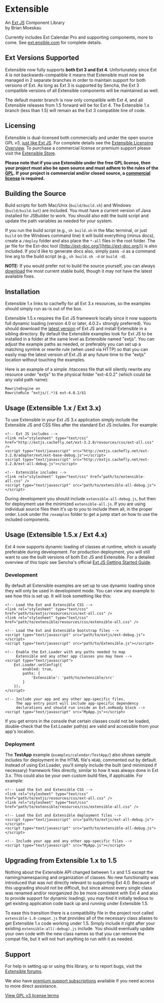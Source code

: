 # Extensible

An [Ext JS](http://www.sencha.com/products/extjs) Component Library  
by Brian Moeskau

Currently includes Ext Calendar Pro and supporting components, more to come. See [ext.ensible.com](http://ext.ensible.com/) for complete details.

## Ext Versions Supported
Extensible now fully supports **both Ext 3 and Ext 4**. Unfortunately since Ext 4 is not backwards-compatible it means that Extensible must now be managed in 2 separate branches in order to maintain support for both versions of Ext. As long as Ext 3 is supported by Sencha, the Ext 3 compatible versions of all Extensible components will be maintained as well.

The default master branch is now only compatible with Ext 4, and all Extensible releases from 1.5 forward will be for Ext 4. The Extensible 1.x branch (less than 1.5) will remain as the Ext 3 compatible line of code.

## Licensing
Extensible is dual-licensed both commercially and under the open source GPL v3, [just like Ext JS](http://www.sencha.com/company/dual.php). For complete details see the [Extensible Licensing Overview](http://ext.ensible.com/products/licensing/). To purchase a commercial license or premium support please visit the [Extensible Store](http://ext.ensible.com/store/).

**Please note that if you use Extensible under the free GPL license, then your project must also be open source and must adhere to the rules of the [GPL](http://ext.ensible.com/products/gpl-v3.txt). If your project is commercial and/or closed source, a [commercial license](http://ext.ensible.com/store/) is required.**

## Building the Source
Build scripts for both Mac/Unix (`build/build.sh`) and Windows (`build/build.bat`) are included.  You must have a current version of Java installed for JSBuilder to work.  You should also edit the build script and update the path variables as needed for your system.

If you run the build script (e.g., `sh build.sh` in the Mac terminal, or just `build` on the Windows command line) it will build everything (minus docs), create a `/deploy` folder and also place the `*-all` files in the root folder.  The jar file for the Ext-doc tool ([http://ext-doc.org/](http://ext-doc.org/)) is also included.  If you'd like to generate docs also, simply pass `-d` as a command line arg to the build script (e.g., `sh build.sh -d` or `build -d`).

**NOTE:** If you would prefer not to build the source yourself, you can always [download](http://github.com/bmoeskau/Extensible/downloads) the most current stable build, though it may not have the latest available fixes.

## Installation
Extensible 1.x links to cachefly for all Ext 3.x resources, so the examples should simply run as-is out of the box.

Extensible 1.5.x requires the Ext JS framework locally since it now supports full dynamic loading (version 4.0 or later, 4.0.2+ strongly preferred). You should download the [latest version](http://www.sencha.com/products/js/download.php) of Ext JS and install Extensible in a sibling directory. By default the Extensible examples look for Ext JS to be installed in a folder at the same level as Extensible named "extjs". You can adjust the example paths as needed, or preferably you can set up a matching symlink or rewrite rule (when used via HTTP) so that you can easily map the latest version of Ext JS at any future time to the "extjs" location without touching the examples.

Here is an example of a simple .htaccess file that will silently rewrite any resource under "extjs" to the physical folder "ext-4.0.2" (which could be any valid path name):

	RewriteEngine on
	RewriteRule ^extjs/(.*)$ ext-4.0.2/$1

## Usage (Extensible 1.x / Ext 3.x)

To use Extensible in your Ext JS 3.x application simply include the Extensible JS and CSS files after the standard Ext JS includes. For example:

    <!-- Ext JS includes -->
    <link rel="stylesheet" type="text/css" href="http://extjs.cachefly.net/ext-3.2.0/resources/css/ext-all.css" />
    <script type="text/javascript" src="http://extjs.cachefly.net/ext-3.2.0/adapter/ext/ext-base-debug.js"></script>
    <script type="text/javascript" src="http://extjs.cachefly.net/ext-3.2.0/ext-all-debug.js"></script>

    <!-- Extensible includes -->
    <link rel="stylesheet" type="text/css" href="path/to/extensible-all.css" />
    <script type="text/javascript" src="path/to/extensible-all-debug.js"></script>

During development you should include `extensible-all-debug.js`, but then for deployment use the minimized `extensible-all.js`.  If you are using individual source files then it's up to you to include them all, in the proper order. Look under the `/examples` folder to get a jump start on how to use the included components.

## Usage (Extensible 1.5.x / Ext 4.x)

Ext 4 now supports dynamic loading of classes at runtime, which is usually preferable during development. For production deployment, you will still want to use the built versions of both Ext JS and Extensible. For a detailed overview of this topic see Sencha's official [Ext JS Getting Started Guide](http://docs.sencha.com/ext-js/4-0/#/guide/getting_started).

### Development
By default all Extensible examples are set up to use dynamic loading since they will only be used in development mode. You can view any example to see how this is set up. It will look something like this:

    <!-- Load the Ext and Extensible CSS -->
    <link rel="stylesheet" type="text/css" href="path/to/extjs/resources/css/ext-all.css" />
    <link rel="stylesheet" type="text/css" href="path/to/extensible/resources/css/extensible-all.css" />

    <!-- Load the Ext and Extensible bootstrap files -->
    <script type="text/javascript" src="path/to/extjs/ext-debug.js"></script>
    <script type="text/javascript" src="path/to/Extensible.js"></script>

    <!-- Enable the Ext.Loader with any paths needed to map 
         Extensible and any other app classes you may have -->
    <script type="text/javascript">
        Ext.Loader.setConfig({
            enabled: true,
            paths: {
                'Extensible': 'path/to/extensible/src'
            }
        });
    </script>

    <!-- Include your app and any other app-specific files.
         The app entry point will include app-specific dependency 
         declarations and should run inside an Ext.onReady block -->
    <script type="text/javascript" src="MyApp.js"></script>

If you get errors in the console that certain classes could not be loaded, double-check that the Ext.Loader path(s) are valid and accessible from your app's location.

### Deployment
The **TestApp** example (`examples/calendar/TestApp/`) also shows sample includes for deployment in the HTML file's `HEAD`, commented out by default. Instead of using Ext.Loader, you'll simply include the built (and minimized if necessary) framework files directly, similar to how it was always done in Ext 3.x. This could also be your own custom build files, if applicable. For example:

    <!-- Load the Ext and Extensible CSS -->
    <link rel="stylesheet" type="text/css" href="path/to/extjs/resources/css/ext-all.css" />
    <link rel="stylesheet" type="text/css" href="path/to/extensible/resources/css/extensible-all.css" />

    <!-- Load the Ext and Extensible deployment files -->
    <script type="text/javascript" src="path/to/extjs/ext-all-debug.js"></script>
    <script type="text/javascript" src="path/to/extensible-all-debug.js"></script>

    <!-- Include your app and any other app-specific files -->
    <script type="text/javascript" src="MyApp.js"></script>

## Upgrading from Extensible 1.x to 1.5
Nothing about the Extensible API changed between 1.x and 1.5 except the naming/namespacing and organization of classes. No new functionality was introduced that was not directly relevant to supporting Ext 4.0. Because of this upgrading should not be difficult, but since almost every single class was renamed and/or reorganized (to be more consistent with Ext 4 and also to provide support for dynamic loading), you may find it initially tedious to get existing application code back up and running under Extensible 1.5.

To ease this transition there is a compatibility file in the project root called `extensible-1.0-compat.js` that provides all of the necessary class aliases to get Extensible 1.x code working under 1.5. Simply include it right after your existing `extensible-all(-debug).js` include. You should eventually update your own code with the new class names so that you can remove the compat file, but it will not hurt anything to run with it as needed.

## Support
For help in setting up or using this library, or to report bugs, visit the [Extensible forums](http://ext.ensible.com/forum/).

We also have [premium support subscriptions](http://ext.ensible.com/store/) available if you need access to more direct assistance.

[View GPL v3 license terms](gpl-v3.txt)